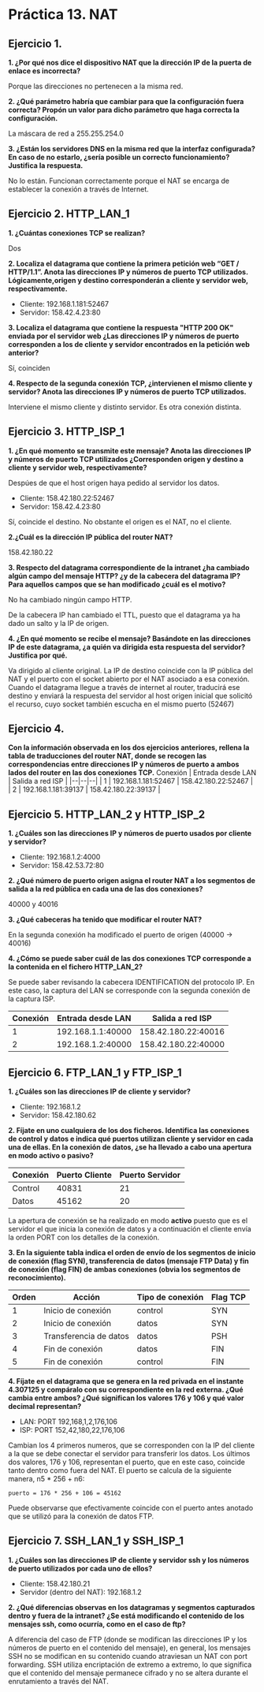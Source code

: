 # Práctica 13. NAT

## Ejercicio 1.

**1. ¿Por qué nos dice el dispositivo NAT que la dirección IP de la puerta de enlace es incorrecta?**

Porque las direcciones no pertenecen a la misma red.

**2. ¿Qué parámetro habría que cambiar para que la configuración fuera correcta? Propón un valor para dicho parámetro que haga correcta la configuración.**

La máscara de red a 255.255.254.0

**3. ¿Están los servidores DNS en la misma red que la interfaz configurada? En caso de no estarlo, ¿sería posible un correcto funcionamiento? Justifica la respuesta.**

No lo están. Funcionan correctamente porque el NAT se encarga de establecer la conexión a través de Internet.

## Ejercicio 2. HTTP_LAN_1

**1. ¿Cuántas conexiones TCP se realizan?**

Dos

**2. Localiza el datagrama que contiene la primera petición web “GET / HTTP/1.1”. Anota las direcciones IP y números de puerto TCP utilizados. Lógicamente,origen y destino corresponderán a cliente y servidor web, respectivamente.**

- Cliente: 192.168.1.181:52467
- Servidor: 158.42.4.23:80

**3. Localiza el datagrama que contiene la respuesta "HTTP 200 OK" enviada por el servidor web ¿Las direcciones IP y números de puerto corresponden a los de cliente y servidor encontrados en la petición web anterior?**

Sí, coinciden

**4. Respecto de la segunda conexión TCP, ¿intervienen el mismo cliente y servidor? Anota las direcciones IP y números de puerto TCP utilizados.**

Interviene el mismo cliente y distinto servidor. Es otra conexión distinta.

## Ejercicio 3. HTTP_ISP_1

**1. ¿En qué momento se transmite este mensaje? Anota las direcciones IP y números de puerto TCP utilizados ¿Corresponden origen y destino a cliente y servidor web, respectivamente?**

Despúes de que el host origen haya pedido al servidor los datos. 

- Cliente: 158.42.180.22:52467
- Servidor: 158.42.4.23:80

Sí, coincide el destino. No obstante el origen es el NAT, no el cliente.

**2.¿Cuál es la dirección IP pública del router NAT?**

158.42.180.22

**3. Respecto del datagrama correspondiente de la intranet ¿ha cambiado algún campo del mensaje HTTP? ¿y de la cabecera del datagrama IP? Para aquellos campos que se han modificado ¿cuál es el motivo?**

No ha cambiado ningún campo HTTP.

De la cabecera IP han cambiado el TTL, puesto que el datagrama ya ha dado un salto y la IP de origen.

**4. ¿En qué momento se recibe el mensaje? Basándote en las direcciones IP de este datagrama, ¿a quién va dirigida esta respuesta del servidor? Justifica por qué.**

Va dirigido al cliente original. La IP de destino coincide con la IP pública del NAT y el puerto con el socket abierto por el NAT asociado a esa conexión. Cuando el datagrama llegue a través de internet al router, traducirá ese destino y enviará la respuesta del servidor al host origen inicial que solicitó el recurso, cuyo socket también escucha en el mismo puerto (52467)

## Ejercicio 4.

**Con la información observada en los dos ejercicios anteriores, rellena la tabla de traducciones del router NAT, donde se recogen las correspondencias entre direcciones IP y números de puerto a ambos lados del router en las dos conexiones TCP.**
Conexión | Entrada desde LAN | Salida a red ISP |
|--|--|--|
| 1 | 192.168.1.181:52467 | 158.42.180.22:52467 |
| 2 | 192.168.1.181:39137 | 158.42.180.22:39137 |

## Ejercicio 5. HTTP_LAN_2 y HTTP_ISP_2

**1. ¿Cuáles son las direcciones IP y números de puerto usados por cliente y servidor?**

- Cliente: 192.168.1.2:4000
- Servidor: 158.42.53.72:80

**2. ¿Qué número de puerto origen asigna el router NAT a los segmentos de salida a la red pública en cada una de las dos conexiones?**

40000 y 40016

**3. ¿Qué cabeceras ha tenido que modificar el router NAT?**

En la segunda conexión ha modificado el puerto de origen (40000 -> 40016)

**4. ¿Cómo se puede saber cuál de las dos conexiones TCP corresponde a la contenida en el fichero HTTP_LAN_2?**

Se puede saber revisando la cabecera IDENTIFICATION del protocolo IP.
En este caso, la captura del LAN se corresponde con la segunda conexión de la captura ISP.

Conexión | Entrada desde LAN | Salida a red ISP |
|--|--|--|
| 1 | 192.168.1.1:40000 | 158.42.180.22:40016 |
| 2 | 192.168.1.2:40000 | 158.42.180.22:40000 |

## Ejercicio 6. FTP_LAN_1 y FTP_ISP_1

**1. ¿Cuáles son las direcciones IP de cliente y servidor?**

- Cliente: 192.168.1.2
- Servidor: 158.42.180.62

**2. Fíjate en uno cualquiera de los dos ficheros. Identifica las conexiones de control y datos e indica qué puertos utilizan cliente y servidor en cada una de ellas. En la conexión de datos, ¿se ha llevado a cabo una apertura en modo activo o pasivo?**

| Conexión | Puerto Cliente  | Puerto Servidor |
|--|--|--|
| Control | 40831 | 21 |
| Datos | 45162 | 20 |

La apertura de conexión se ha realizado en modo **activo** puesto que es el servidor el que inicia la conexión de datos y a continuación el cliente envía la orden PORT con los detalles de la conexión.

**3. En la siguiente tabla indica el orden de envío de los segmentos de inicio de conexión (flag SYN), transferencia de datos (mensaje FTP Data) y fin de conexión (flag FIN) de ambas conexiones (obvia los segmentos de reconocimiento).**

| Orden | Acción | Tipo de conexión | Flag TCP |
|--|--|--|--|
| 1 | Inicio de conexión | control | SYN |
| 2 | Inicio de conexión | datos | SYN |
| 3 | Transferencia de datos | datos | PSH |
| 4 | Fin de conexión | datos | FIN |
| 5 | Fin de conexión | control | FIN |

**4. Fíjate en el datagrama que se genera en la red privada en el instante 4.307125 y compáralo con su correspondiente en la red externa. ¿Qué cambia entre ambos? ¿Qué significan los valores 176 y 106 y qué valor decimal representan?**

- LAN: PORT 192,168,1,2,176,106
- ISP: PORT 152,42,180,22,176,106

Cambian los 4 primeros numeros, que se corresponden con la IP del cliente a la que se debe conectar el servidor para transferir los datos.
Los últimos dos valores, 176 y 106, representan el puerto, que en este caso, coincide tanto dentro como fuera del NAT.
El puerto se calcula de la siguiente manera, n5 * 256 + n6:

```
puerto = 176 * 256 + 106 = 45162
```

Puede observarse que efectivamente coincide con el puerto antes anotado que se utilizó para la conexión de datos FTP.

## Ejercicio 7. SSH_LAN_1 y SSH_ISP_1

**1. ¿Cuáles son las direcciones IP de cliente y servidor ssh y los números de puerto utilizados por cada uno de ellos?**

- Cliente: 158.42.180.21
- Servidor (dentro del NAT): 192.168.1.2

**2. ¿Qué diferencias observas en los datagramas y segmentos capturados dentro y fuera de la intranet? ¿Se está modificando el contenido de los mensajes ssh, como ocurría, como en el caso de ftp?**

A diferencia del caso de FTP (donde se modifican las direcciones IP y los números de puerto en el contenido del mensaje), en general, los mensajes SSH no se modifican en su contenido cuando atraviesan un NAT con port forwarding. SSH utiliza encriptación de extremo a extremo, lo que significa que el contenido del mensaje permanece cifrado y no se altera durante el enrutamiento a través del NAT.